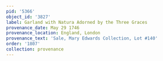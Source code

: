 ```yaml
---
pid: '5366'
object_id: '3827'
label: Garland with Natura Adorned by the Three Graces
provenance_date: May 29 1746
provenance_location: England, London
provenance_text: 'Sale, Mary Edwards Collection, Lot #140'
order: '1807'
collection: provenance
---
```

